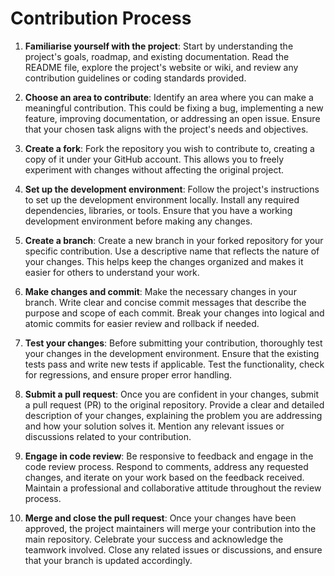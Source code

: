 # Contribution Process

1. **Familiarise yourself with the project**: Start by understanding the project's goals, roadmap, and existing documentation. Read the README file, explore the project's website or wiki, and review any contribution guidelines or coding standards provided.

2. **Choose an area to contribute**: Identify an area where you can make a meaningful contribution. This could be fixing a bug, implementing a new feature, improving documentation, or addressing an open issue. Ensure that your chosen task aligns with the project's needs and objectives.

3. **Create a fork**: Fork the repository you wish to contribute to, creating a copy of it under your GitHub account. This allows you to freely experiment with changes without affecting the original project.

4. **Set up the development environment**: Follow the project's instructions to set up the development environment locally. Install any required dependencies, libraries, or tools. Ensure that you have a working development environment before making any changes.

5. **Create a branch**: Create a new branch in your forked repository for your specific contribution. Use a descriptive name that reflects the nature of your changes. This helps keep the changes organized and makes it easier for others to understand your work.

6. **Make changes and commit**: Make the necessary changes in your branch. Write clear and concise commit messages that describe the purpose and scope of each commit. Break your changes into logical and atomic commits for easier review and rollback if needed.

7. **Test your changes**: Before submitting your contribution, thoroughly test your changes in the development environment. Ensure that the existing tests pass and write new tests if applicable. Test the functionality, check for regressions, and ensure proper error handling.

8. **Submit a pull request**: Once you are confident in your changes, submit a pull request (PR) to the original repository. Provide a clear and detailed description of your changes, explaining the problem you are addressing and how your solution solves it. Mention any relevant issues or discussions related to your contribution.

9. **Engage in code review**: Be responsive to feedback and engage in the code review process. Respond to comments, address any requested changes, and iterate on your work based on the feedback received. Maintain a professional and collaborative attitude throughout the review process.

10. **Merge and close the pull request**: Once your changes have been approved, the project maintainers will merge your contribution into the main repository. Celebrate your success and acknowledge the teamwork involved. Close any related issues or discussions, and ensure that your branch is updated accordingly.